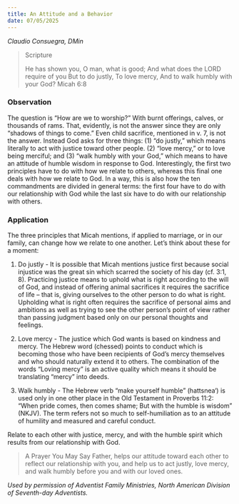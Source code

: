 ```yaml
---
title: An Attitude and a Behavior
date: 07/05/2025
---
```


_Claudio Consuegra, DMin_

> <p>Scripture</p>
> He has shown you, O man, what is good; And what does the LORD require of you But to do justly, To love mercy, And to walk humbly with your God? Micah 6:8

### Observation

The question is “How are we to worship?” With burnt offerings, calves, or thousands of rams. That, evidently, is not the answer since they are only “shadows of things to come.” Even child sacrifice, mentioned in v. 7, is not the answer. Instead God asks for three things: (1) “do justly,” which means literally to act with justice toward other people. (2) “love mercy,” or to love being merciful; and (3) “walk humbly with your God,” which means to have an attitude of humble wisdom in response to God. Interestingly, the first two principles have to do with how we relate to others, whereas this final one deals with how we relate to God. In a way, this is also how the ten commandments are divided in general terms: the first four have to do with our relationship with God while the last six have to do with our relationship with others.

### Application

The three principles that Micah mentions, if applied to marriage, or in our family, can change how we relate to one another. Let’s think about these for a moment:

1. Do justly - It is possible that Micah mentions justice first because social injustice was the great sin which scarred the society of his day (cf. 3:1, 8). Practicing justice means to uphold what is right according to the will of God, and instead of offering animal sacrifices it requires the sacrifice of life – that is, giving ourselves to the other person to do what is right. Upholding what is right often requires the sacrifice of personal aims and ambitions as well as trying to see the other person’s point of view rather than passing judgment based only on our personal thoughts and feelings.

2. Love mercy - The justice which God wants is based on kindness and mercy. The Hebrew word (chessed) points to conduct which is becoming those who have been recipients of God’s mercy themselves and who should naturally extend it to others. The combination of the words “Loving mercy” is an active quality which means it should be translating “mercy” into deeds.

3. Walk humbly - The Hebrew verb “make yourself humble” (hattsnea‘) is used only in one other place in the Old Testament in Proverbs 11:2: “When pride comes, then comes shame; But with the humble is wisdom” (NKJV). The term refers not so much to self-humiliation as to an attitude of humility and measured and careful conduct.

Relate to each other with justice, mercy, and with the humble spirit which results from our relationship with God.

> <callout>A Prayer You May Say</callout>
> Father, helps our attitude toward each other to reflect our relationship with you, and help us to act justly, love mercy, and walk humbly before you and with our loved ones.

_Used by permission of Adventist Family Ministries, North American Division of Seventh-day Adventists._